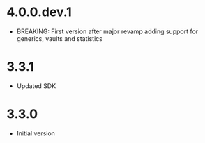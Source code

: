 # 4.0.0.dev.1

- BREAKING: First version after major revamp adding support for generics, vaults and statistics

# 3.3.1

- Updated SDK

# 3.3.0

- Initial version